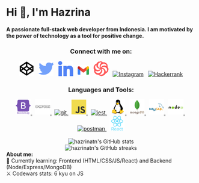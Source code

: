 <h1>Hi 👋, I'm Hazrina</h1>
<h4>A passionate full-stack web developer from Indonesia. I am motivated by the power of technology as a tool for positive change.</h4>

<section align="center">
    <h3>Connect with me on:</h3>
    <div>
        <a href="https://codepen.io/hazrinatn" target="blank"><img src="https://raw.githubusercontent.com/hazrinatn/hazrinatn/main/img/codepen.svg" alt="Codepen" height="40px" width="40px" /></a>
        &nbsp;
        <a href="https://twitter.com/hazrinatn" target="blank"><img src="https://raw.githubusercontent.com/hazrinatn/hazrinatn/main/img/twitter.svg" alt="Twitter" height="40px" width="40px" /></a>
        &nbsp;
        <a href="https://linkedin.com/in/hazrinatn" target="blank"><img src="https://raw.githubusercontent.com/hazrinatn/hazrinatn/main/img/linkedin.svg" alt="Linkedin" height="40px" width="40px" /></a>
        &nbsp;
        <a href="mailto://hazrinatn@gmail.com"><img width="30px" height="30px" src="https://raw.githubusercontent.com/hazrinatn/hazrinatn/main/img/gmail.svg" alt="Email"></a>
        &nbsp;
        <a href="https://www.codewars.com/users/hazrinatn" target="blank"><img src="https://raw.githubusercontent.com/hazrinatn/hazrinatn/main/img/codewars.svg" alt="Codewars" height="40px" width="40px" /></a>
        &nbsp;
        <a href="https://instagram.com/hazrinatn" target="blank"><img  src="https://raw.githubusercontent.com/rahuldkjain/github-profile-readme-generator/master/src/images/icons/Social/instagram.svg" alt="Instagram" height="40px" width="40px" /></a>
        &nbsp;
        <a href="https://www.hackerrank.com/hazrinatn" target="blank"><img src="https://raw.githubusercontent.com/rahuldkjain/github-profile-readme-generator/master/src/images/icons/Social/hackerrank.svg" alt="Hackerrank" height="40px" width="40px" /></a>
        </div>
</section>

<section align="center">
    <h3>Languages and Tools:</h3>
    <div> 
        <a href="https://getbootstrap.com" target="_blank" rel="noreferrer"> <img src="https://raw.githubusercontent.com/devicons/devicon/master/icons/bootstrap/bootstrap-plain-wordmark.svg" alt="bootstrap" width="40" height="40"/> </a> 
        &nbsp;
        <a href="https://expressjs.com" target="_blank" rel="noreferrer"> <img src="https://raw.githubusercontent.com/devicons/devicon/master/icons/express/express-original-wordmark.svg" alt="express" width="40" height="40"/> </a> 
        &nbsp;
        <a href="https://git-scm.com/" target="_blank" rel="noreferrer"> <img src="https://www.vectorlogo.zone/logos/git-scm/git-scm-icon.svg" alt="git" width="40" height="40"/> </a> 
        &nbsp;
        <a href="https://developer.mozilla.org/en-US/docs/Web/JavaScript" target="_blank" rel="noreferrer"> <img src="https://raw.githubusercontent.com/devicons/devicon/master/icons/javascript/javascript-original.svg" alt="javascript" width="40" height="40"/> </a> 
        &nbsp;
        <a href="https://jestjs.io" target="_blank" rel="noreferrer"> <img src="https://www.vectorlogo.zone/logos/jestjsio/jestjsio-icon.svg" alt="jest" width="40" height="40"/> </a> 
        &nbsp;
        <a href="https://www.linux.org/" target="_blank" rel="noreferrer"> <img src="https://raw.githubusercontent.com/devicons/devicon/master/icons/linux/linux-original.svg" alt="linux" width="40" height="40"/> </a> 
        &nbsp;
        <a href="https://www.mongodb.com/" target="_blank" rel="noreferrer"> <img src="https://raw.githubusercontent.com/devicons/devicon/master/icons/mongodb/mongodb-original-wordmark.svg" alt="mongodb" width="40" height="40"/> </a> 
        &nbsp;
        <a href="https://www.mysql.com/" target="_blank" rel="noreferrer"> <img src="https://raw.githubusercontent.com/devicons/devicon/master/icons/mysql/mysql-original-wordmark.svg" alt="mysql" width="40" height="40"/> </a> 
        &nbsp;
        <a href="https://nodejs.org" target="_blank" rel="noreferrer"> <img src="https://raw.githubusercontent.com/devicons/devicon/master/icons/nodejs/nodejs-original-wordmark.svg" alt="nodejs" width="40" height="40"/> </a> 
        &nbsp;
        <a href="https://postman.com" target="_blank" rel="noreferrer"> <img src="https://www.vectorlogo.zone/logos/getpostman/getpostman-icon.svg" alt="postman" width="40" height="40"/> </a> 
        &nbsp;
        <a href="https://reactjs.org/" target="_blank" rel="noreferrer"> <img src="https://raw.githubusercontent.com/devicons/devicon/master/icons/react/react-original-wordmark.svg" alt="react" width="40" height="40"/> </a> 
    </div>
</section>
&nbsp;
<section align="center">
    <div>
        <img width="400px" src="https://github-readme-stats.vercel.app/api?username=hazrinatn&show_icons=true&locale=en" alt="hazrinatn's GitHub stats" />
    </div>
    <div>
        <img width="400px" src="https://github-readme-streak-stats.herokuapp.com/?user=hazrinatn&" alt="hazrinatn's GitHub streaks" />
    </div>
</section>

<div><b>About me:</b></div>
<div> 🌱 Currently learning: Frontend (HTML/CSS/JS/React) and Backend (Node/Express/MongoDB)
<div> ⚔️ Codewars stats: 6 kyu on JS </div>

